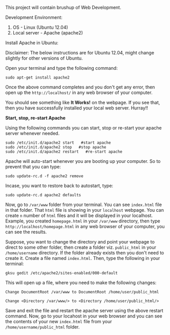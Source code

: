This project will contain brushup of Web Development.

Development Environment:

1) OS - Linux (Ubuntu 12.04) </br>
2) Local server - Apache (apache2)


Install Apache in Ubuntu:

Disclaimer: The below instructions are for Ubuntu 12.04, might change slightly for other versions of Ubuntu.

Open your terminal and type the following command:

`sudo apt-get install apache2`

Once the above command completes and you don't get any error, then open up the `http://localhost/` in any web browser of your computer. 

You should see something like <b>It Works!</b> on the webpage. If you see that, then you have successfully installed your local web server. Hurray!!


<b>Start, stop, re-start Apache</b>

Using the following commands you can start, stop or re-start your apache server whenever needed.

```
sudo /etc/init.d/apache2 start   #start apache
sudo /etc/init.d/apache2 stop   #stop apache
sudo /etc/init.d/apache2 restart   #re-start apache
```

Apache will auto-start whenever you are booting up your computer. So to prevent that you can type:

`sudo update-rc.d -f apache2 remove`

Incase, you want to restore back to autostart, type:

`sudo update-rc.d apache2 defaults`

Now, go to `/var/www` folder from your terminal. You can see `index.html` file in that folder. That `html` file is showing in your `localhost` webpage. You can create `n` number of `html` files and it will be displayed in your localhost. Example, you created `homepage.html` in your `/var/www` directory, then type `http://localhost/homepage.html` in any web browser of your computer, you can see the results.


Suppose, you want to change the directory and point your webpage to direct to some other folder, then create a folder viz. `public_html` in your `/home/username` directory. If the folder already exists then you don't need to create it. Create a file named `index.html`. Then, type the following in your terminal:

`gksu gedit /etc/apache2/sites-enabled/000-default`

This will open up a file, where you need to make the following changes:

```
Change DocumentRoot /var/www to DocumentRoot /home/user/public_html

Change <Directory /var/www/> to <Directory /home/user/public_html/>
```

Save and exit the file and restart the apache server using the above restart command. Now, go to your locahost in your web browser and you can see the contents of your new `index.html` file from your `/home/username/public_html` folder.
